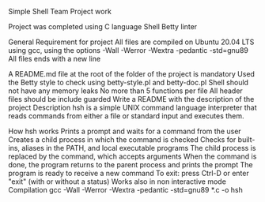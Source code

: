 Simple Shell Team Project work

Project was completed using
C language
Shell
Betty linter

General Requirement for project
All files are compiled on Ubuntu 20.04 LTS using gcc, using the options -Wall -Werror -Wextra -pedantic -std=gnu89
All files ends with a new line

A README.md file at the root of the folder of the project is mandatory
Used the Betty style to check using betty-style.pl and betty-doc.pl
Shell should not have any memory leaks
No more than 5 functions per file
All header files should be include guarded
Write a README with the description of the project
Description
hsh is a simple UNIX command language interpreter that reads commands from either a file or standard input and executes them.

How hsh works
Prints a prompt and waits for a command from the user
Creates a child process in which the command is checked
Checks for built-ins, aliases in the PATH, and local executable programs
The child process is replaced by the command, which accepts arguments
When the command is done, the program returns to the parent process and prints the prompt
The program is ready to receive a new command
To exit: press Ctrl-D or enter "exit" (with or without a status)
Works also in non interactive mode
Compilation
gcc -Wall -Werror -Wextra -pedantic -std=gnu89 *.c -o hsh
